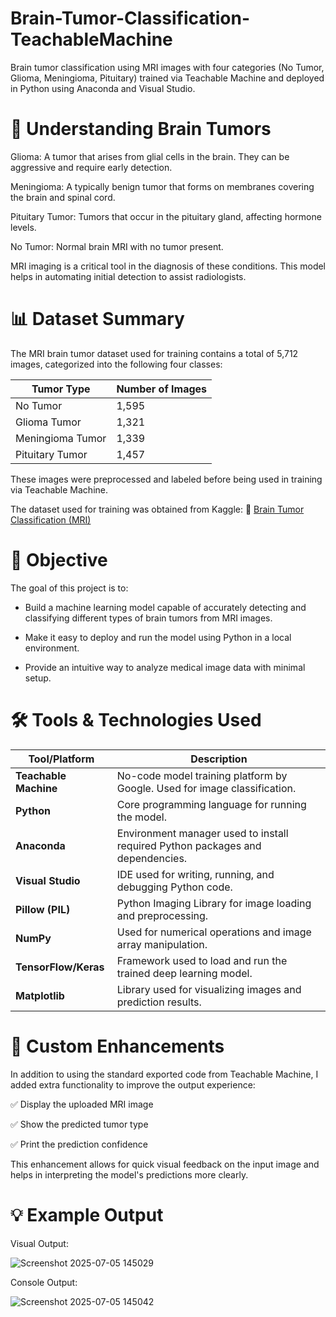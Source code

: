 # Brain-Tumor-Classification-TeachableMachine
Brain tumor classification using MRI images with four categories (No Tumor, Glioma, Meningioma, Pituitary) trained via Teachable Machine and deployed in Python using Anaconda and Visual Studio.

# 🧠 Understanding Brain Tumors
Glioma: A tumor that arises from glial cells in the brain. They can be aggressive and require early detection.

Meningioma: A typically benign tumor that forms on membranes covering the brain and spinal cord.

Pituitary Tumor: Tumors that occur in the pituitary gland, affecting hormone levels.

No Tumor: Normal brain MRI with no tumor present.

MRI imaging is a critical tool in the diagnosis of these conditions. This model helps in automating initial detection to assist radiologists.

# 📊 Dataset Summary
The MRI brain tumor dataset used for training contains a total of 5,712 images, categorized into the following four classes:

| Tumor Type       | Number of Images |
| ---------------- | ---------------- |
| No Tumor         | 1,595            |
| Glioma Tumor     | 1,321            |
| Meningioma Tumor | 1,339            |
| Pituitary Tumor  | 1,457            |

These images were preprocessed and labeled before being used in training via Teachable Machine.

The dataset used for training was obtained from Kaggle:
🔗 [Brain Tumor Classification (MRI)](https://www.kaggle.com/datasets/masoudnickparvar/brain-tumor-mri-dataset)

# 🎯 Objective
The goal of this project is to:

- Build a machine learning model capable of accurately detecting and classifying different types of brain tumors from MRI images.

- Make it easy to deploy and run the model using Python in a local environment.

- Provide an intuitive way to analyze medical image data with minimal setup.

# 🛠 Tools & Technologies Used
| Tool/Platform         | Description                                                                    |
| --------------------- | ------------------------------------------------------------------------------ |
| **Teachable Machine** | No-code model training platform by Google. Used for image classification.      |
| **Python**            | Core programming language for running the model.                               |
| **Anaconda**          | Environment manager used to install required Python packages and dependencies. |
| **Visual Studio**     | IDE used for writing, running, and debugging Python code.                      |
| **Pillow (PIL)**      | Python Imaging Library for image loading and preprocessing.                    |
| **NumPy**             | Used for numerical operations and image array manipulation.                    |
| **TensorFlow/Keras**  | Framework used to load and run the trained deep learning model.                |
| **Matplotlib**        | Library used for visualizing images and prediction results.                    |

# 🧩 Custom Enhancements
In addition to using the standard exported code from Teachable Machine, I added extra functionality to improve the output experience:

✅ Display the uploaded MRI image

✅ Show the predicted tumor type

✅ Print the prediction confidence 

This enhancement allows for quick visual feedback on the input image and helps in interpreting the model's predictions more clearly.

# 💡 Example Output

Visual Output:

![Screenshot 2025-07-05 145029](https://github.com/user-attachments/assets/b9cc200a-5442-4d71-96d0-24c74c1c2e4c)

Console Output:

![Screenshot 2025-07-05 145042](https://github.com/user-attachments/assets/5a79a3d8-7207-4c67-9fea-30038eb852b7)


